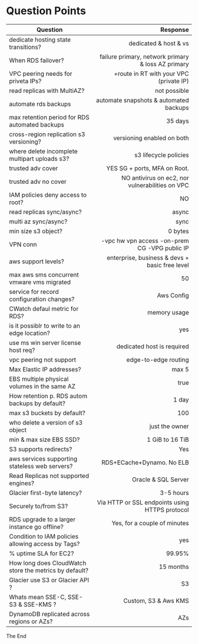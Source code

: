 # Question Points

| Question | Response |
| --- | ---: |
| dedicate hosting state transitions? | dedicated & host & vs |
| When RDS failover? | failure primary, network primary & loss AZ primary |
| VPC peering needs for priveta IPs? | +route in RT with your VPC (private IP) |
| read replicas with MultiAZ? | not possible |
| automate rds backups | automate snapshots & automated backups |
| max retention period for RDS automated backups | 35 days |
| cross-region replication s3 versioning? | versioning enabled on both |
| where delete incomplete multipart uploads s3? | s3 lifecycle policies |
| trusted adv cover | YES SG + ports, MFA on Root.  |
| trusted adv no cover | NO antivirus on ec2, nor vulnerabilities on VPC |
| IAM policies deny access to root? | NO |
| read replicas sync/async? | async |
| multi az sync/async? | sync |
| min size s3 object? | 0 bytes |
| VPN conn | -vpc hw vpn access -on-prem CG -VPG public IP |
| aws support levels?| enterprise, business & devs + basic free level |
| max aws sms concurrent vmware vms migrated | 50 |
| service for record configuration changes? | Aws Config |
| CWatch defaul metric for RDS? | memory usage |
| is it possiblr to write to an edge location? | yes |
| use ms win server license host req?  | dedicated host is required |
| vpc peering not support | edge-to-edge routing |
| Max Elastic IP addresses? | max 5 |
| EBS multiple physical volumes in the same AZ | true |
| How retention p. RDS autom backups by default? | 1 day  |
| max s3 buckets by default? | 100 |
| who delete a version of s3 object | just the owner |
| min & max size EBS SSD? | 1 GiB to 16 TiB |
| S3 supports redirects? | Yes |
| aws services supporting stateless web servers? | RDS+ECache+Dynamo. No ELB |
| Read Replicas not supported engines? | Oracle & SQL Server |
| Glacier first-byte latency? | 3-5 hours |
| Securely to/from S3? | Via HTTP or SSL endpoints using HTTPS protocol |
| RDS upgrade to a larger instance go offline? | Yes, for a couple of minutes |
| Condition to IAM policies allowing access by Tags? | yes |
| % uptime SLA for EC2? | 99.95% |
| How long does CloudWatch store the metrics by default? | 15 months |
| Glacier use S3 or Glacier API ? | S3 |
| Whats mean SSE-C, SSE-S3 & SSE-KMS ? | Custom, S3 & Aws KMS  |
| DynamoDB replicated across regions or AZs? | AZs |

The End
